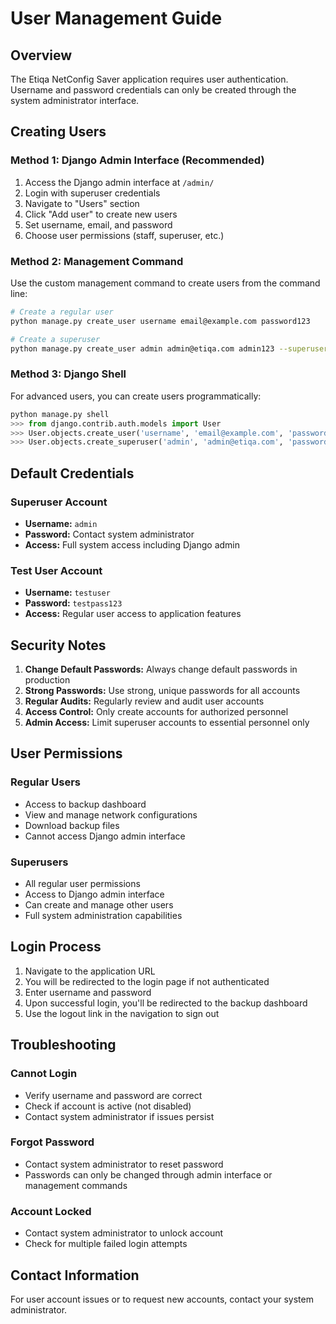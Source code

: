 # User Management Guide

## Overview
The Etiqa NetConfig Saver application requires user authentication. Username and password credentials can only be created through the system administrator interface.

## Creating Users

### Method 1: Django Admin Interface (Recommended)
1. Access the Django admin interface at `/admin/`
2. Login with superuser credentials
3. Navigate to "Users" section
4. Click "Add user" to create new users
5. Set username, email, and password
6. Choose user permissions (staff, superuser, etc.)

### Method 2: Management Command
Use the custom management command to create users from the command line:

```bash
# Create a regular user
python manage.py create_user username email@example.com password123

# Create a superuser
python manage.py create_user admin admin@etiqa.com admin123 --superuser
```

### Method 3: Django Shell
For advanced users, you can create users programmatically:

```python
python manage.py shell
>>> from django.contrib.auth.models import User
>>> User.objects.create_user('username', 'email@example.com', 'password')
>>> User.objects.create_superuser('admin', 'admin@etiqa.com', 'password')
```

## Default Credentials

### Superuser Account
- **Username:** `admin`
- **Password:** Contact system administrator
- **Access:** Full system access including Django admin

### Test User Account
- **Username:** `testuser`
- **Password:** `testpass123`
- **Access:** Regular user access to application features

## Security Notes

1. **Change Default Passwords:** Always change default passwords in production
2. **Strong Passwords:** Use strong, unique passwords for all accounts
3. **Regular Audits:** Regularly review and audit user accounts
4. **Access Control:** Only create accounts for authorized personnel
5. **Admin Access:** Limit superuser accounts to essential personnel only

## User Permissions

### Regular Users
- Access to backup dashboard
- View and manage network configurations
- Download backup files
- Cannot access Django admin interface

### Superusers
- All regular user permissions
- Access to Django admin interface
- Can create and manage other users
- Full system administration capabilities

## Login Process

1. Navigate to the application URL
2. You will be redirected to the login page if not authenticated
3. Enter username and password
4. Upon successful login, you'll be redirected to the backup dashboard
5. Use the logout link in the navigation to sign out

## Troubleshooting

### Cannot Login
- Verify username and password are correct
- Check if account is active (not disabled)
- Contact system administrator if issues persist

### Forgot Password
- Contact system administrator to reset password
- Passwords can only be changed through admin interface or management commands

### Account Locked
- Contact system administrator to unlock account
- Check for multiple failed login attempts

## Contact Information

For user account issues or to request new accounts, contact your system administrator.

